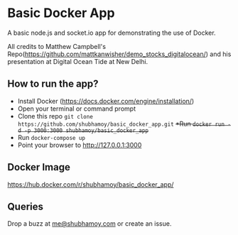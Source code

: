 # Basic Docker App

A basic node.js and socket.io app for demonstrating the use of Docker.

All credits to Matthew Campbell's Repo(https://github.com/mattkanwisher/demo_stocks_digitalocean/) and his presentation at Digital Ocean Tide at New Delhi.

## How to run the app?
* Install Docker (https://docs.docker.com/engine/installation/)
* Open your terminal or command prompt
* Clone this repo `git clone https://github.com/shubhamoy/basic_docker_app.git`
~~*Run `docker run -d -p 3000:3000 shubhamoy/basic_docker_app`~~
* Run `docker-compose up`
* Point your browser to http://127.0.0.1:3000

## Docker Image
https://hub.docker.com/r/shubhamoy/basic_docker_app/

## Queries
Drop a buzz at me@shubhamoy.com or create an issue.


